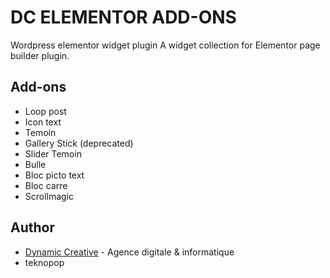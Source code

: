 # DC ELEMENTOR ADD-ONS
Wordpress elementor widget plugin
A widget collection for Elementor page builder plugin.

## Add-ons
* Loop post
* Icon text
* Temoin
* Gallery Stick (deprecated)
* Slider Temoin
* Bulle
* Bloc picto text
* Bloc carre
* Scrollmagic

## Author
* [Dynamic Creative](https://dynamic-creative.com) - Agence digitale & informatique
* teknopop
